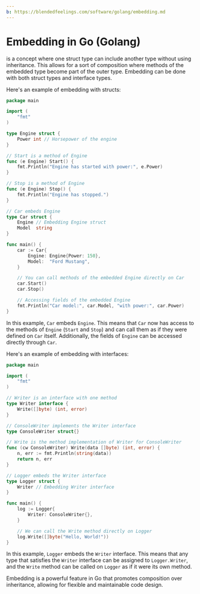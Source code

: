 ```yaml
---
b: https://blendedfeelings.com/software/golang/embedding.md
---
```


# Embedding in Go (Golang) 
is a concept where one struct type can include another type without using inheritance. This allows for a sort of composition where methods of the embedded type become part of the outer type. Embedding can be done with both struct types and interface types.

Here's an example of embedding with structs:

```go
package main

import (
	"fmt"
)

type Engine struct {
	Power int // Horsepower of the engine
}

// Start is a method of Engine
func (e Engine) Start() {
	fmt.Println("Engine has started with power:", e.Power)
}

// Stop is a method of Engine
func (e Engine) Stop() {
	fmt.Println("Engine has stopped.")
}

// Car embeds Engine
type Car struct {
	Engine // Embedding Engine struct
	Model  string
}

func main() {
	car := Car{
		Engine: Engine{Power: 150},
		Model:  "Ford Mustang",
	}

	// You can call methods of the embedded Engine directly on Car
	car.Start()
	car.Stop()

	// Accessing fields of the embedded Engine
	fmt.Println("Car model:", car.Model, "with power:", car.Power)
}
```

In this example, `Car` embeds `Engine`. This means that `Car` now has access to the methods of `Engine` (`Start` and `Stop`) and can call them as if they were defined on `Car` itself. Additionally, the fields of `Engine` can be accessed directly through `Car`.

Here's an example of embedding with interfaces:

```go
package main

import (
	"fmt"
)

// Writer is an interface with one method
type Writer interface {
	Write([]byte) (int, error)
}

// ConsoleWriter implements the Writer interface
type ConsoleWriter struct{}

// Write is the method implementation of Writer for ConsoleWriter
func (cw ConsoleWriter) Write(data []byte) (int, error) {
	n, err := fmt.Println(string(data))
	return n, err
}

// Logger embeds the Writer interface
type Logger struct {
	Writer // Embedding Writer interface
}

func main() {
	log := Logger{
		Writer: ConsoleWriter{},
	}

	// We can call the Write method directly on Logger
	log.Write([]byte("Hello, World!"))
}
```

In this example, `Logger` embeds the `Writer` interface. This means that any type that satisfies the `Writer` interface can be assigned to `Logger.Writer`, and the `Write` method can be called on `Logger` as if it were its own method.

Embedding is a powerful feature in Go that promotes composition over inheritance, allowing for flexible and maintainable code design.
